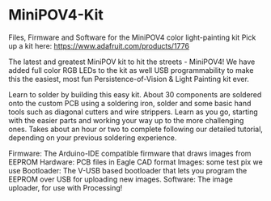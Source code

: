 MiniPOV4-Kit
============

Files, Firmware and Software for the MiniPOV4 color light-painting kit
Pick up a kit here: https://www.adafruit.com/products/1776

The latest and greatest MiniPOV kit to hit the streets - MiniPOV4! We have added full color RGB LEDs to the kit as well USB programmability to make this the easiest, most fun Persistence-of-Vision & Light Painting kit ever.

Learn to solder by building this easy kit. About 30 components are soldered onto the custom PCB using a soldering iron, solder and some basic hand tools such as diagonal cutters and wire strippers. Learn as you go, starting with the easier parts and working your way up to the more challenging ones. Takes about an hour or two to complete following our detailed tutorial, depending on your previous soldering experience. 

Firmware: The Arduino-IDE compatible firmware that draws images from EEPROM
Hardware: PCB files in Eagle CAD format
Images: some test pix we use
Bootloader: The V-USB based bootloader that lets you program the EEPROM over USB for uploading new images.
Software: The image uploader, for use with Processing!